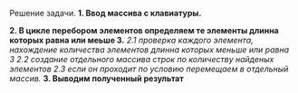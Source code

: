 Решение задачи.
**1. Ввод массива с клавиатуры.**

**2. В цикле перебором элементов определяем те элементы длинна которых равна или меьше 3.**
    *2.1 проверка каждого элемента, нахождение количества элементов длинна которых меньше или равна 3*
    *2.2 создание отдельного массива строк по количеству найденых элементов*
    *2.3 если он проходит по условию перемещаем в отдельный массив.*
**3. Выводим полученный результат**